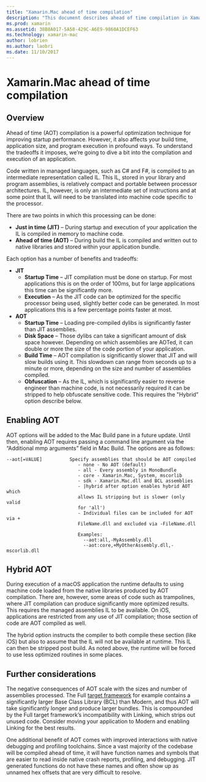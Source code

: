 ```yaml
---
title: "Xamarin.Mac ahead of time compilation"
description: "This document describes ahead of time compilation in Xamarin.Mac. It compares AOT compilation to JIT compilation, explains how to enable AOT, and takes a look at hybrid AOT."
ms.prod: xamarin
ms.assetid: 38B8A017-5A58-429C-A6E9-9860A1DCEF63
ms.technology: xamarin-mac
author: lobrien
ms.author: laobri
ms.date: 11/10/2017
---
```


# Xamarin.Mac ahead of time compilation

## Overview

Ahead of time (AOT) compilation is a powerful optimization technique for improving startup performance. However, it also affects your build time, application size, and program execution in profound ways. To understand the tradeoffs it imposes, we’re going to dive a bit into the compilation and execution of an application.

Code written in managed languages, such as C# and F#, is compiled to an intermediate representation called IL. This IL, stored in your library and program assemblies, is relatively compact and portable between processor architectures. IL, however, is only an intermediate set of instructions and at some point that IL will need to be translated into machine code specific to the processor.

There are two points in which this processing can be done:

- **Just in time (JIT)** – During startup and execution of your application the IL is compiled in memory to machine code.
- **Ahead of time (AOT)** – During build the IL is compiled and written out to native libraries and stored within your application bundle.

Each option has a number of benefits and tradeoffs:

- **JIT**
  - **Startup Time** – JIT compilation must be done on startup. For most applications this is on the order of 100ms, but for large applications this time can be significantly more.
  - **Execution** – As the JIT code can be optimized for the specific processor being used, slightly better code can be generated. In most applications this is a few percentage points faster at most.
- **AOT**
  - **Startup Time** – Loading pre-compiled dylibs is significantly faster than JIT assemblies.
  - **Disk Space** – Those dylibs can take a significant amount of disk space however. Depending on which assemblies are AOTed, it can double or more the size of the code portion of your application.
  - **Build Time** – AOT compilation is significantly slower that JIT and will slow builds using it. This slowdown can range from seconds up to a minute or more, depending on the size and number of assemblies compiled.
  - **Obfuscation** – As the IL, which is significantly easier to reverse engineer than machine code, is not necessarily required it can be stripped to help obfuscate sensitive code. This requires the "Hybrid” option describe below.

## Enabling AOT

AOT options will be added to the Mac Build pane in a future update. Until then, enabling AOT requires passing a command line argument via the “Additional mmp arguments” field in Mac Build. The options are as follows:

```
--aot[=VALUE]          Specify assemblies that should be AOT compiled
                          - none - No AOT (default)
                          - all - Every assembly in MonoBundle
                          - core - Xamarin.Mac, System, mscorlib
                          - sdk - Xamarin.Mac.dll and BCL assemblies
                          - |hybrid after option enables hybrid AOT which
                          allows IL stripping but is slower (only valid
                          for 'all')
                          - Individual files can be included for AOT via +
                          FileName.dll and excluded via -FileName.dll

                          Examples:
                            --aot:all,-MyAssembly.dll
                            --aot:core,+MyOtherAssembly.dll,-mscorlib.dll
```


## Hybrid AOT

During execution of a macOS application the runtime defaults to using machine code loaded from the native libraries produced by AOT compilation. There are, however, some areas of code such as trampolines, where JIT compilation can produce significantly more optimized results. This requires the managed assemblies IL to be available. On iOS, applications are restricted from any use of JIT compilation; those section of code are AOT compiled as well.

The hybrid option instructs the compiler to both compile these section (like iOS) but also to assume that the IL will not be available at runtime. This IL can then be stripped post build. As noted above, the runtime will be forced to use less optimized routines in some places.

## Further considerations

The negative consequences of AOT scale with the sizes and number of assemblies processed. The Full [target framework](~/mac/platform/target-framework.md) for example contains a significantly larger Base Class Library (BCL) than Modern, and thus AOT will take significantly longer and produce larger bundles. This is compounded by the Full target framework’s incompatibility with Linking, which strips out unused code. Consider moving your application to Modern and enabling Linking for the best results.

One additional benefit of AOT comes with improved interactions with native debugging and profiling toolchains. Since a vast majority of the codebase will be compiled ahead of time, it will have function names and symbols that are easier to read inside native crash reports, profiling, and debugging. JIT generated functions do not have these names and often show up as unnamed hex offsets that are very difficult to resolve.
